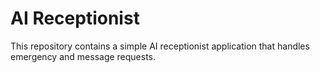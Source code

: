 # AI Receptionist

This repository contains a simple AI receptionist application that handles emergency and message requests.

